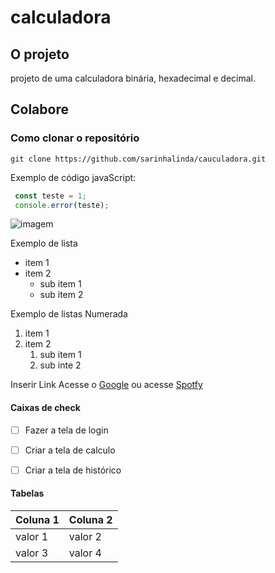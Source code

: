 # calculadora

## O projeto

projeto de uma calculadora binária, hexadecimal e decimal. 

## Colabore

### Como clonar o repositório


```
git clone https://github.com/sarinhalinda/cauculadora.git
```
Exemplo de código javaScript:

```js
 const teste = 1;
 console.error(teste);
```

![imagem](https://github.githubassets.com/images/modules/logos_page/GitHub-Mark.png)

Exemplo de lista
- item 1
- item 2
    - sub item 1
    - sub item 2


Exemplo de listas Numerada
1. item 1
2. item 2
    1. sub item 1
    2. sub inte 2

Inserir Link
Acesse o [Google](https://google.com)
ou acesse [Spotfy](https://spotfy.com)


#### Caixas de check
- [ ] Fazer a tela de login
- [ ] Criar a tela de calculo
- [ ] Criar a tela de histórico


#### Tabelas
| Coluna 1 | Coluna 2 |
|----------|----------|
| valor  1 | valor  2 |
| valor  3 | valor  4 |
